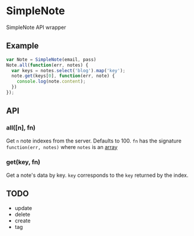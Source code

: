 # SimpleNote

SimpleNote API wrapper

## Example

```js
var Note = SimpleNote(email, pass)
Note.all(function(err, notes) {
  var keys = notes.select('blog').map('key');
  note.get(keys[0], function(err, note) {
    console.log(note.content);
  })
});
```

## API

### all([n], fn)

Get `n` note indexes from the server. Defaults to 100. `fn` has the signature `function(err, notes)` where `notes` is an [array](matthewmueller/array)

### get(key, fn)

Get a note's data by key. `key` corresponds to the `key` returned by the index.

## TODO

- update
- delete
- create
- tag
